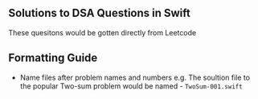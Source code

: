 ## Solutions to DSA Questions in Swift
These quesitons would be gotten directly from Leetcode

## Formatting Guide
 - Name files after problem names and numbers e.g. The soultion file to the popular Two-sum problem would be named - `TwoSum-001.swift`

